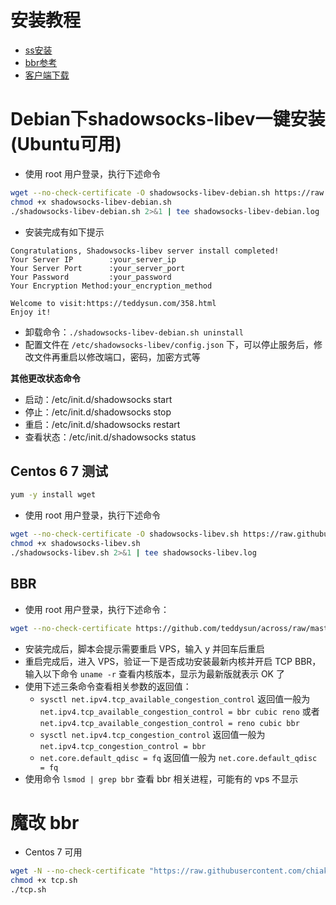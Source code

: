 
# 安装教程

- [ss安装](https://teddysun.com/358.html)
- [bbr参考](https://teddysun.com/489.html)
- [客户端下载](https://github.com/shadowsocks/shadowsocks-windows/releases)


# Debian下shadowsocks-libev一键安装(Ubuntu可用)

- 使用 root 用户登录，执行下述命令
```bash
wget --no-check-certificate -O shadowsocks-libev-debian.sh https://raw.githubusercontent.com/teddysun/shadowsocks_install/master/shadowsocks-libev-debian.sh
chmod +x shadowsocks-libev-debian.sh
./shadowsocks-libev-debian.sh 2>&1 | tee shadowsocks-libev-debian.log
```
- 安装完成有如下提示
```
Congratulations, Shadowsocks-libev server install completed!
Your Server IP        :your_server_ip
Your Server Port      :your_server_port
Your Password         :your_password
Your Encryption Method:your_encryption_method

Welcome to visit:https://teddysun.com/358.html
Enjoy it!
```
- 卸载命令：`./shadowsocks-libev-debian.sh uninstall`
- 配置文件在 `/etc/shadowsocks-libev/config.json` 下，可以停止服务后，修改文件再重启以修改端口，密码，加密方式等

**其他更改状态命令**

- 启动：/etc/init.d/shadowsocks start
- 停止：/etc/init.d/shadowsocks stop
- 重启：/etc/init.d/shadowsocks restart
- 查看状态：/etc/init.d/shadowsocks status


## Centos 6 7 测试

```bash
yum -y install wget
```

- 使用 root 用户登录，执行下述命令
```bash
wget --no-check-certificate -O shadowsocks-libev.sh https://raw.githubusercontent.com/teddysun/shadowsocks_install/master/shadowsocks-libev.sh
chmod +x shadowsocks-libev.sh
./shadowsocks-libev.sh 2>&1 | tee shadowsocks-libev.log
```


## BBR

- 使用 root 用户登录，执行下述命令：
```bash
wget --no-check-certificate https://github.com/teddysun/across/raw/master/bbr.sh && chmod +x bbr.sh && ./bbr.sh
```
- 安装完成后，脚本会提示需要重启 VPS，输入 y 并回车后重启
- 重启完成后，进入 VPS，验证一下是否成功安装最新内核并开启 TCP BBR，输入以下命令 `uname -r` 查看内核版本，显示为最新版就表示 OK 了
- 使用下述三条命令查看相关参数的返回值：
    - `sysctl net.ipv4.tcp_available_congestion_control` 返回值一般为 `net.ipv4.tcp_available_congestion_control = bbr cubic reno` 或者 `net.ipv4.tcp_available_congestion_control = reno cubic bbr`
    - `sysctl net.ipv4.tcp_congestion_control` 返回值一般为 `net.ipv4.tcp_congestion_control = bbr`
    - `net.core.default_qdisc = fq` 返回值一般为 `net.core.default_qdisc = fq`
- 使用命令 `lsmod | grep bbr` 查看 bbr 相关进程，可能有的 vps 不显示


# 魔改 bbr

- Centos 7 可用

```bash
wget -N --no-check-certificate "https://raw.githubusercontent.com/chiakge/Linux-NetSpeed/master/tcp.sh"
chmod +x tcp.sh
./tcp.sh
```